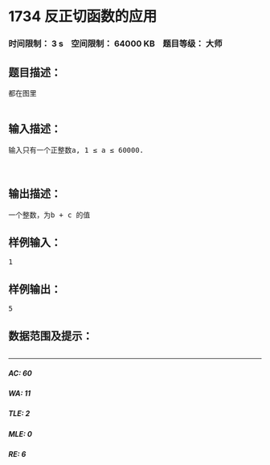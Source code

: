 # 1734 反正切函数的应用   
### 时间限制： 3 s&nbsp;&nbsp;&nbsp;&nbsp;空间限制： 64000 KB&nbsp;&nbsp;&nbsp;&nbsp;题目等级： 大师  
## 题目描述：  

<pre>
都在图里

</pre>
  
  
## 输入描述：  

<pre>
输入只有一个正整数a, 1 ≤ a ≤ 60000.
 
 
</pre>
  
  
## 输出描述：  

<pre>
一个整数，为b + c 的值
</pre>
  
  
## 样例输入：  

<pre>
1
</pre>
  
  
## 样例输出：  

<pre>
5
</pre>
  
  
## 数据范围及提示：  

<pre>
</pre>
  
  
***  

##### AC: 60  
##### WA: 11  
##### TLE: 2  
##### MLE: 0  
##### RE: 6  
